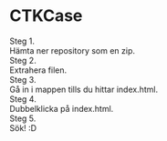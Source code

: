 # CTKCase 
Steg 1.  
      Hämta ner repository som en zip.  
Steg 2.  
      Extrahera filen.  
Steg 3.  
      Gå in i mappen tills du hittar index.html.  
Steg 4.  
      Dubbelklicka på index.html.  
Steg 5.   
      Sök! :D  
